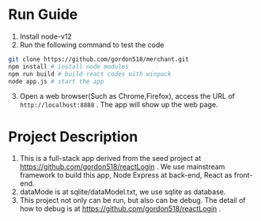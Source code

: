 
# Run Guide

1. Install node-v12
2. Run the following command to test the code 

```bash
git clone https://github.com/gordon518/merchant.git
npm install # install node modules
npm run build # build react codes with winpack
node app.js # start the app
```

3. Open a web browser(Such as Chrome,Firefox), access the URL of `http://localhost:8888` . The app will show up the web page.

# Project Description
1. This is a full-stack app derived from the seed project at https://github.com/gordon518/reactLogin . We use mainstream framework to build this app, Node Express at back-end, React as front-end. 
2. dataMode is at sqlite/dataModel.txt, we use sqlite as database.
3. This project not only can be run, but also can be debug. The detail of how to debug is at https://github.com/gordon518/reactLogin .


